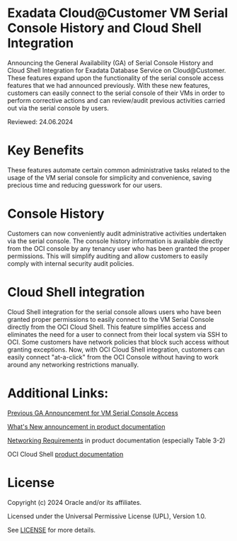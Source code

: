 # Exadata Cloud@Customer VM Serial Console History and Cloud Shell Integration

Announcing the General Availability (GA) of Serial Console History and Cloud Shell Integration for Exadata Database Service on Cloud@Customer. These features expand upon the functionality of the serial console access features that we had announced previously. With these new features, customers can easily connect to the serial console of their VMs in order to perform corrective actions and can review/audit previous activities carried out via the serial console by users.

Reviewed: 24.06.2024

# Key Benefits
These features automate certain common administrative tasks related to the usage of the VM serial console for simplicity and convenience, saving precious time and reducing guesswork for our users.

# Console History
Customers can now conveniently audit administrative activities undertaken via the serial console. The console history information is available directly from the OCI console by any tenancy user who has been granted the proper permissions. This will simplify auditing and allow customers to easily comply with internal security audit policies.

# Cloud Shell integration
Cloud Shell integration for the serial console allows users who have been granted proper permissions to easily connect to the VM Serial Console directly from the OCI Cloud Shell. This feature simplifies access and eliminates the need for a user to connect from their local system via SSH to OCI. Some customers have network policies that block such access without granting exceptions. Now, with OCI Cloud Shell integration, customers can easily connect "at-a-click" from the OCI Console without having to work around any networking restrictions manually.

# Additional Links:
[Previous GA Announcement for VM Serial Console Access](https://einstein.oracle.com/q/ga-announcement-vm-serial-console-access-for-exadata-databa-8306)

[What's New announcement in product documentation](https://docs.oracle.com/en/engineered-systems/exadata-cloud-at-customer/ecccm/ecc-whats-new-in-exadata-cloud-at-customer-gen2.html#GUID-2A3DD1C7-D1D7-4288-A1AA-19334C0516B4)

[Networking Requirements](https://docs.oracle.com/en/engineered-systems/exadata-cloud-at-customer/ecccm/ecc-network-requirements.html#GUID-F06BD75B-E971-48ED-8699-E1004D4B4AC1) in product documentation (especially Table 3-2)

OCI Cloud Shell [product documentation](https://docs.oracle.com/en-us/iaas/Content/API/Concepts/devcloudshellintro.htm)



# License

Copyright (c) 2024 Oracle and/or its affiliates.

Licensed under the Universal Permissive License (UPL), Version 1.0.

See [LICENSE](https://github.com/oracle-devrel/technology-engineering/blob/main/LICENSE) for more details.
